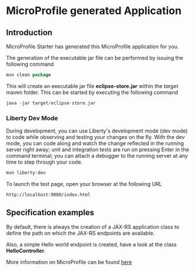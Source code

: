 # MicroProfile generated Application

## Introduction

MicroProfile Starter has generated this MicroProfile application for you.

The generation of the executable jar file can be performed by issuing the following command

```java
mvn clean package
```
This will create an executable jar file **eclipse-store.jar** within the _target_ maven folder. This can be started by executing the following command

```java
java -jar target/eclipse-store.jar
```

### Liberty Dev Mode

During development, you can use Liberty's development mode (dev mode) to code while observing and testing your changes on the fly.
With the dev mode, you can code along and watch the change reflected in the running server right away; 
unit and integration tests are run on pressing Enter in the command terminal; you can attach a debugger to the running server at any time to step through your code.

```java
mvn liberty:dev
```


To launch the test page, open your browser at the following URL

```
http://localhost:9080/index.html  
```

## Specification examples

By default, there is always the creation of a JAX-RS application class to define the path on which the JAX-RS endpoints are available.

Also, a simple Hello world endpoint is created, have a look at the class **HelloController**.

More information on MicroProfile can be found [here](https://microprofile.io/)


